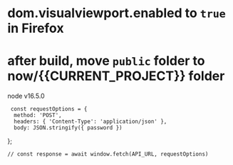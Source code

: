 # dom.visualviewport.enabled to `true` in Firefox

# after build, move `public` folder to now/{{CURRENT_PROJECT}} folder

 node v16.5.0

     const requestOptions = {
      method: 'POST',
      headers: { 'Content-Type': 'application/json' },
      body: JSON.stringify({ password })
  };

    // const response = await window.fetch(API_URL, requestOptions)
